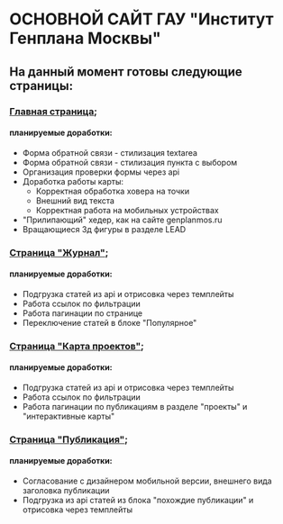 # ОСНОВНОЙ САЙТ ГАУ "Институт Генплана Москвы"

## На данный момент готовы следующие страницы:
### [Главная страница](https://inkinyam.github.io/big-genplan/);
  #### планируемые доработки:
  * Форма обратной связи - стилизация textarea
  * Форма обратной связи - стилизация пункта с выбором 
  * Организация проверки формы через api
  * Доработка работы карты:
    - Корректная обработка ховера на точки
    - Внешний вид текста
    - Корректная работа на мобильных устройствах
  * "Прилипающий" хедер, как на сайте genplanmos.ru  
  * Вращающиеся 3д фигуры в разделе LEAD

### [Страница "Журнал"](https://inkinyam.github.io/big-genplan/journal/);
  #### планируемые доработки:
  * Подгрузка статей из api и отрисовка через темплейты
  * Работа ссылок по фильтрации
  * Работа пагинации по странице
  * Переключение статей в блоке "Популярное"

### [Страница "Карта проектов"](https://inkinyam.github.io/big-genplan/pages/cities/);
  #### планируемые доработки:
  * Подгрузка статей из api и отрисовка через темплейты
  * Работа ссылок по фильтрации
  * Работа пагинации по публикациям в разделе "проекты" и "интерактивные карты"

### [Страница "Публикация"](https://inkinyam.github.io/big-genplan/pages/publication/);
  #### планируемые доработки:
  * Согласование с дизайнером мобильной версии, внешнего вида заголовка публикации
  * Подгрузка из api статей из блока "похождие публикации" и отрисовка через темплейты
  
